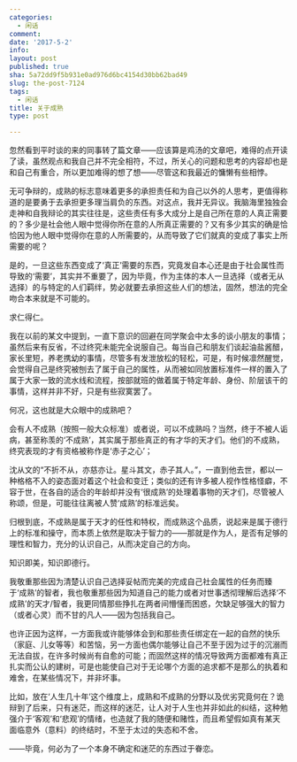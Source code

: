 ```yaml
---
categories:
  - 闲话
comment: 
date: '2017-5-2'
info: 
layout: post
published: true
sha: 5a72dd9f5b931e0ad976d6bc4154d30bb62bad49
slug: the-post-7124
tags:
  - 闲话
title: 关于成熟
type: post

---
```

忽然看到平时谈的来的同事转了篇文章——应该算是鸡汤的文章吧，难得的点开读了读，虽然观点和我自己并不完全相符，不过，所关心的问题和思考的内容却也是和自己有重合，所以更加难得的想了想——尽管这和我最近的慵懒有些相悖。

无可争辩的，成熟的标志意味着更多的承担责任和为自己以外的人思考，更值得称道的是要勇于去承担更多理当肩负的东西。对这点，我并无异议。我脑海里独独会走神和自我辩论的其实往往是，这些责任有多大成分上是自己所在意的人真正需要的？多少是社会他人眼中觉得你所在意的人所真正需要的？又有多少其实的确是恰恰因为他人眼中觉得你在意的人所需要的，从而导致了它们就真的变成了事实上所需要的呢？

是的，一旦这些东西变成了‘真正’需要的东西，究竟发自本心还是由于社会属性而导致的‘需要’，其实并不重要了，因为毕竟，作为主体的本人一旦选择（或者无从选择）的与特定的人们羁绊，势必就要去承担这些人们的想法，固然，想法的完全吻合本来就是不可能的。

求仁得仁。

我在以前的某文中提到，一直下意识的回避在同学聚会中太多的谈小朋友的事情；虽然后来有反省，不过终究未能完全说服自己。每当自己和朋友们谈起油盐酱醋，家长里短，养老携幼的事情，尽管多有发泄放松的轻松，可是，有时候凛然醒觉，会觉得自己是终究被刨去了属于自己的属性，从而被如同放置标准件一样的置入了属于大家一致的流水线和流程，按部就班的做着属于特定年龄、身份、阶层该干的事情，这样并非不好，只是有些寂寞罢了。

何况，这也就是大众眼中的成熟吧？

会有人不成熟（按照一般大众标准）或者说，可以不成熟吗？当然，终于不被人诟病，甚至称羡的‘不成熟’，其实属于那些真正的有才华的天才们。他们的不成熟，终究表现的才有资格被称作是‘赤子之心’；

沈从文的“不折不从，亦慈亦让。星斗其文，赤子其人。”，一直到他去世，都以一种格格不入的姿态面对着这个社会和变迁；类似的还有许多被人视作性格怪癖，不容于世，在各自的适合的年龄却并没有‘很成熟’的处理着事物的天才们，尽管被人称颂，但是，可能往往离被人赞‘成熟’的标准远矣。

归根到底，不成熟是属于天才的任性和特权，而成熟这个品质，说起来是属于德行上的标准和操守，而本质上依然是取决于智力的——那就是作为人，是否有足够的理性和智力，充分的认识自己，从而决定自己的方向。

知识即美，知识即德行。

我敬重那些因为清楚认识自己选择妥帖而完美的完成自己社会属性的任务而臻于‘成熟’的智者，我也敬重那些因为知道自己的能力或者对世事透彻理解后选择‘不成熟’的天才/智者，我更同情那些挣扎在两者间懵懂而困惑，欠缺足够强大的智力（或者心灵）而不甘的凡人——因为包括我自己。

也许正因为这样，一方面我或许能够体会到和那些责任绑定在一起的自然的快乐（家庭、儿女等等）和苦恼，另一方面也偶尔能够让自己不至于因为过于的沉溺而无法自拔，在许多时候尚有自愈的可能；而固然这样的情况导致两方面都难有真正扎实而公认的建树，可是也能使自己对于无论哪个方面的追求都不是那么的执着和难舍，在某些情况下，并非坏事。

比如，放在‘人生几十年’这个维度上，成熟和不成熟的分野以及优劣究竟何在？诡辩到了后来，只有迷茫，而这样的迷茫，让人对于人生也并非如此的纠结，这种勉强介于‘客观’和‘悲观’的情绪，也造就了我的随便和赌性，而且希望假如真有某天面临意外（意料）的终结时，不至于太过的失态和不舍。

——毕竟，何必为了一个本身不确定和迷茫的东西过于眷恋。



